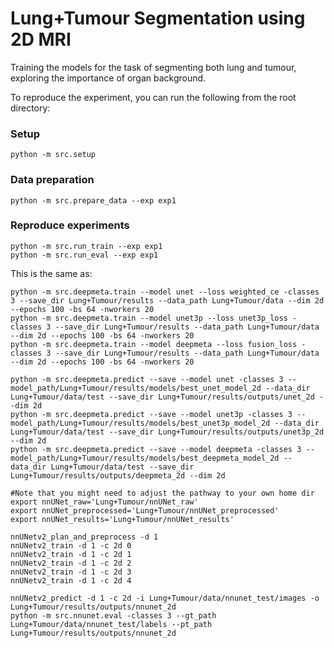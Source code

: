 # Lung+Tumour Segmentation using 2D MRI
Training the models for the task of segmenting both lung and tumour, exploring the importance of organ background. 

To reproduce the experiment, you can run the following from the root  directory:
### Setup
~~~
python -m src.setup
~~~
### Data preparation
~~~
python -m src.prepare_data --exp exp1
~~~
### Reproduce experiments
~~~
python -m src.run_train --exp exp1
python -m src.run_eval --exp exp1
~~~

This is the same as:
~~~
python -m src.deepmeta.train --model unet --loss weighted_ce -classes 3 --save_dir Lung+Tumour/results --data_path Lung+Tumour/data --dim 2d --epochs 100 -bs 64 -nworkers 20
python -m src.deepmeta.train --model unet3p --loss unet3p_loss -classes 3 --save_dir Lung+Tumour/results --data_path Lung+Tumour/data --dim 2d --epochs 100 -bs 64 -nworkers 20
python -m src.deepmeta.train --model deepmeta --loss fusion_loss -classes 3 --save_dir Lung+Tumour/results --data_path Lung+Tumour/data --dim 2d --epochs 100 -bs 64 -nworkers 20

python -m src.deepmeta.predict --save --model unet -classes 3 --model_path/Lung+Tumour/results/models/best_unet_model_2d --data_dir Lung+Tumour/data/test --save_dir Lung+Tumour/results/outputs/unet_2d --dim 2d
python -m src.deepmeta.predict --save --model unet3p -classes 3 --model_path/Lung+Tumour/results/models/best_unet3p_model_2d --data_dir Lung+Tumour/data/test --save_dir Lung+Tumour/results/outputs/unet3p_2d --dim 2d
python -m src.deepmeta.predict --save --model deepmeta -classes 3 --model_path/Lung+Tumour/results/models/best_deepmeta_model_2d --data_dir Lung+Tumour/data/test --save_dir Lung+Tumour/results/outputs/deepmeta_2d --dim 2d

#Note that you might need to adjust the pathway to your own home dir
export nnUNet_raw='Lung+Tumour/nnUNet_raw'
export nnUNet_preprocessed='Lung+Tumour/nnUNet_preprocessed'
export nnUNet_results='Lung+Tumour/nnUNet_results'

nnUNetv2_plan_and_preprocess -d 1
nnUNetv2_train -d 1 -c 2d 0
nnUNetv2_train -d 1 -c 2d 1
nnUNetv2_train -d 1 -c 2d 2 
nnUNetv2_train -d 1 -c 2d 3 
nnUNetv2_train -d 1 -c 2d 4 

nnUNetv2_predict -d 1 -c 2d -i Lung+Tumour/data/nnunet_test/images -o Lung+Tumour/results/outputs/nnunet_2d 
python -m src.nnunet.eval -classes 3 --gt_path Lung+Tumour/data/nnunet_test/labels --pt_path Lung+Tumour/results/outputs/nnunet_2d
~~~
